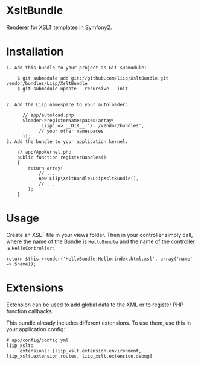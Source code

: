 XsltBundle
==========

Renderer for XSLT templates in Symfony2.

Installation
============

    1. Add this bundle to your project as Git submodule:

        $ git submodule add git://github.com/liip/XsltBundle.git vendor/bundles/Liip/XsltBundle
        $ git submodule update --recursive --init


    2. Add the Liip namespace to your autoloader:

          // app/autoload.php
          $loader->registerNamespaces(array(
                'Liip' => __DIR__.'/../vendor/bundles',
                // your other namespaces
          ));
    3. Add the bundle to your application kernel:

        // app/AppKernel.php
        public function registerBundles()
        {
            return array(
                // ...
                new Liip\XsltBundle\LiipXsltBundle(),
                // ...
            );
        }

Usage
=====

Create an XSLT file in your views folder. Then in your controller simply call,
where the name of the Bundle is ``HelloBundle`` and the name of the controller
is ``HelloController``:

    return $this->render('HelloBundle:Hello:index.html.xsl', array('name' => $name));

Extensions
==========

Extension can be used to add global data to the XML or to register PHP function callbacks.

This bundle already includes different extensions. To use them, use this in your application config:

    # app/config/config.yml
    liip_xslt:
         extensions: [liip_xslt.extension.environment, liip_xslt.extension.routes, liip_xslt.extension.debug]

